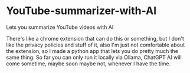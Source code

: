 # YouTube-summarizer-with-AI
Lets you summarize YouTube videos with AI

There's like a chrome extension that can do this or something, but I don't like the privacy policies and stuff of it, also I'm just not comfortable about the extension, so I made a python app that lets you do pretty much the same thing. So far you can only run it locally via Ollama, ChatGPT AI will come sometime, maybe soon maybe not, whenever I have the time.
